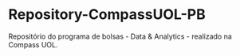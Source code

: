 [](./assets/CompassUOL-logo.png)

# Repository-CompassUOL-PB

Repositório do programa de bolsas - Data & Analytics - realizado na Compass UOL.